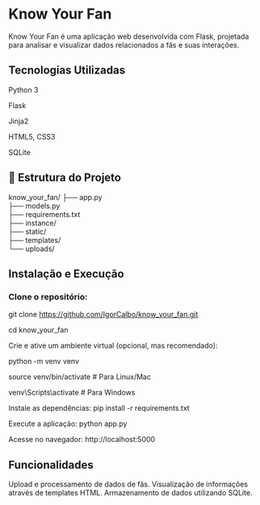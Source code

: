 # Know Your Fan
Know Your Fan é uma aplicação web desenvolvida com Flask, projetada para analisar e visualizar dados relacionados a fãs e suas interações.

## Tecnologias Utilizadas
Python 3

Flask

Jinja2

HTML5, CSS3

SQLite

## 📁 Estrutura do Projeto
know_your_fan/
├── app.py             
├── models.py          
├── requirements.txt   
├── instance/          
├── static/            
├── templates/         
└── uploads/ 

## Instalação e Execução
### Clone o repositório:
git clone https://github.com/IgorCalbo/know_your_fan.git

cd know_your_fan

Crie e ative um ambiente virtual (opcional, mas recomendado):

python -m venv venv

source venv/bin/activate  # Para Linux/Mac

venv\Scripts\activate     # Para Windows

Instale as dependências:
pip install -r requirements.txt

Execute a aplicação:
python app.py

Acesse no navegador:
http://localhost:5000

## Funcionalidades
Upload e processamento de dados de fãs.
Visualização de informações através de templates HTML.
Armazenamento de dados utilizando SQLite.
